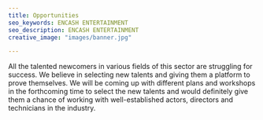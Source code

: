 ```yaml
---
title: Opportunities
seo_keywords: ENCASH ENTERTAINMENT
seo_description: ENCASH ENTERTAINMENT
creative_image: "images/banner.jpg"

---
```


All the talented newcomers in various fields of this sector are struggling for success. We believe in selecting new talents and giving them a platform to prove themselves. We will be coming up with different plans and workshops in the forthcoming time to select the new talents and would definitely give them a chance of working with well-established actors, directors and technicians in the industry.